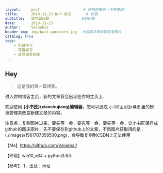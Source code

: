 ```yaml
---
layout:     post					# 使用的布局（不需要改）
title:      2019-11-23-NLP-测试		# 标题
subtitle:   填写副标题    			#副标题
date:       2019-11-23
author:     Valuebai
header-img: img/back-gunicorn.jpg 	#这篇文章标题背景图片
catalog: true
tags:
    - 机器学习
    - 深度学习
    - 自然语言处理
---
```



## Hey
>这是我的第一篇博客。

进入你的博客主页，新的文章将会出现在你的主页上.




欢迎使用 **{小书匠}(xiaoshujiang)编辑器**，您可以通过 `小书匠主按钮>模板` 里的模板管理来改变新建文章的内容。

注意点：复制图片过来，要先等一会，要先等一会，要先等一会，让小书匠保存成github的图床图片，先不要保存到github上的文章，不然图片获取用的是：(./images/1561707358500.png)，会导致复制到CSDN上无法使用




【Me】https://github.com/Valuebai/

【环境】win10_x64 + python3.6.5

【参考】
1、出处：地址